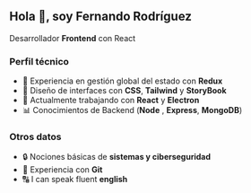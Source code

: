 ## Hola :wave:, soy Fernando Rodríguez
Desarrollador **Frontend** con React

### Perfil técnico
- :deciduous_tree: Experiencia en gestión global del estado con **Redux**
- :hibiscus: Diseño de interfaces con **CSS**, **Tailwind** y **StoryBook**
- :construction_worker: Actualmente trabajando con **React** y **Electron**
- :bar_chart: Conocimientos de Backend (**Node** , **Express**, **MongoDB**)

### Otros datos
- :lock: Nociones básicas de **sistemas y ciberseguridad**
- :open_file_folder: Experiencia con **Git**
- :capital_abcd: I can speak fluent **english**

